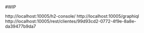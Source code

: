 #WIP

http://localhost:10005/h2-console/
http://localhost:10005/graphiql
http://localhost:10005/rest/clientes/99d93cd2-0772-4f9e-8a8e-da39477b9da7